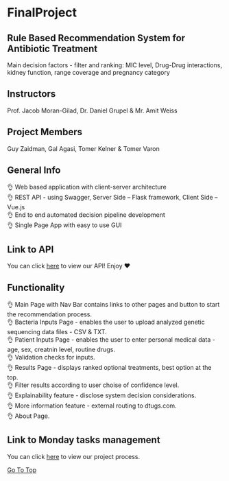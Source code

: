 # FinalProject

## Rule Based Recommendation System for Antibiotic Treatment

Main decision factors - filter and ranking:
MIC level, Drug-Drug interactions, kidney function, range coverage and pregnancy category

## Instructors
Prof. Jacob Moran-Gilad, Dr. Daniel Grupel & Mr. Amit Weiss

## Project Members
Guy Zaidman, Gal Agasi, Tomer Kelner & Tomer Varon


## General Info
:ok_hand: Web based application with client-server architecture<br />
:ok_hand: REST API - using Swagger, Server Side – Flask framework, Client Side – Vue.js<br />
:ok_hand: End to end automated decision pipeline development <br />
:ok_hand: Single Page App with easy to use GUI<br />

## Link to API
You can click [here](https://app.swaggerhub.com/apis-docs/tomerkel/ProjectAPI/1.0.0) to view our API!
Enjoy :heart:

## Functionality
:ok_hand: Main Page with Nav Bar contains links to other pages and button to start the recommendation process.<br />
:ok_hand: Bacteria Inputs Page - enables the user to upload analyzed genetic sequencing data files -  CSV & TXT.<br />
:ok_hand: Patient Inputs Page - enables the user to enter personal medical data - age, sex, creatnin level, routine drugs.<br />
:ok_hand: Validation checks for inputs.<br />
:ok_hand: Results Page - displays ranked optional treatments, best option at the top.<br />
:ok_hand: Filter results according to user choise of confidence level.<br />
:ok_hand: Explainability feature - disclose system decision considerations.<br />
:ok_hand: More information feature - external routing to dtugs.com.<br />
:ok_hand: About Page.<br />

## Link to Monday tasks management
You can click [here](https://app.swaggerhub.com/apis-docs/tomerkel/ProjectAPI/1.0.0) to view our project process.


[Go To Top](#FinalProject)
